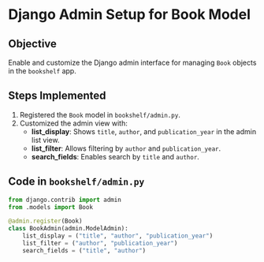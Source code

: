 # Django Admin Setup for Book Model

## Objective
Enable and customize the Django admin interface for managing `Book` objects in the `bookshelf` app.

## Steps Implemented
1. Registered the `Book` model in `bookshelf/admin.py`.
2. Customized the admin view with:
   - **list_display**: Shows `title`, `author`, and `publication_year` in the admin list view.
   - **list_filter**: Allows filtering by `author` and `publication_year`.
   - **search_fields**: Enables search by `title` and `author`.

## Code in `bookshelf/admin.py`

```python
from django.contrib import admin
from .models import Book

@admin.register(Book)
class BookAdmin(admin.ModelAdmin):
    list_display = ("title", "author", "publication_year")
    list_filter = ("author", "publication_year")
    search_fields = ("title", "author")

